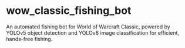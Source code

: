 # wow_classic_fishing_bot
An automated fishing bot for World of Warcraft Classic, powered by YOLOv5 object detection and YOLOv8 image classification for efficient, hands-free fishing.
